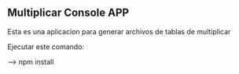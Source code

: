## Multiplicar Console APP

Esta es una aplicacion para generar archivos de tablas de multiplicar

Ejecutar este comando:

--> npm install